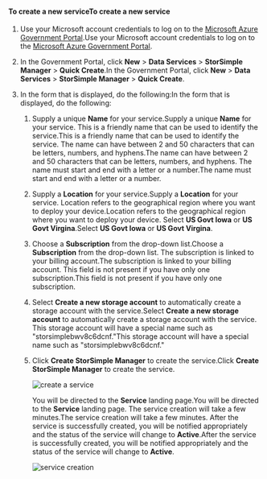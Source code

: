 <!--author=SharS last changed: 9/17/15-->


#### <a name="to-create-a-new-service"></a><span data-ttu-id="fdea1-101">To create a new service</span><span class="sxs-lookup"><span data-stu-id="fdea1-101">To create a new service</span></span>
1. <span data-ttu-id="fdea1-102">Use your Microsoft account credentials to log on to the [Microsoft Azure Government Portal](https://manage.windowsazure.us/).</span><span class="sxs-lookup"><span data-stu-id="fdea1-102">Use your Microsoft account credentials to log on to the [Microsoft Azure Government Portal](https://manage.windowsazure.us/).</span></span>
2. <span data-ttu-id="fdea1-103">In the Government Portal, click **New** > **Data Services** > **StorSimple Manager** > **Quick Create**.</span><span class="sxs-lookup"><span data-stu-id="fdea1-103">In the Government Portal, click **New** > **Data Services** > **StorSimple Manager** > **Quick Create**.</span></span>
3. <span data-ttu-id="fdea1-104">In the form that is displayed, do the following:</span><span class="sxs-lookup"><span data-stu-id="fdea1-104">In the form that is displayed, do the following:</span></span>
   
   1. <span data-ttu-id="fdea1-105">Supply a unique **Name** for your service.</span><span class="sxs-lookup"><span data-stu-id="fdea1-105">Supply a unique **Name** for your service.</span></span> <span data-ttu-id="fdea1-106">This is a friendly name that can be used to identify the service.</span><span class="sxs-lookup"><span data-stu-id="fdea1-106">This is a friendly name that can be used to identify the service.</span></span> <span data-ttu-id="fdea1-107">The name can have between 2 and 50 characters that can be letters, numbers, and hyphens.</span><span class="sxs-lookup"><span data-stu-id="fdea1-107">The name can have between 2 and 50 characters that can be letters, numbers, and hyphens.</span></span> <span data-ttu-id="fdea1-108">The name must start and end with a letter or a number.</span><span class="sxs-lookup"><span data-stu-id="fdea1-108">The name must start and end with a letter or a number.</span></span>
   2. <span data-ttu-id="fdea1-109">Supply a **Location** for your service.</span><span class="sxs-lookup"><span data-stu-id="fdea1-109">Supply a **Location** for your service.</span></span> <span data-ttu-id="fdea1-110">Location refers to the geographical region where you want to deploy your device.</span><span class="sxs-lookup"><span data-stu-id="fdea1-110">Location refers to the geographical region where you want to deploy your device.</span></span> <span data-ttu-id="fdea1-111">Select **US Govt Iowa** or **US Govt Virgina**.</span><span class="sxs-lookup"><span data-stu-id="fdea1-111">Select **US Govt Iowa** or **US Govt Virgina**.</span></span>
   3. <span data-ttu-id="fdea1-112">Choose a **Subscription** from the drop-down list.</span><span class="sxs-lookup"><span data-stu-id="fdea1-112">Choose a **Subscription** from the drop-down list.</span></span> <span data-ttu-id="fdea1-113">The subscription is linked to your billing account.</span><span class="sxs-lookup"><span data-stu-id="fdea1-113">The subscription is linked to your billing account.</span></span> <span data-ttu-id="fdea1-114">This field is not present if you have only one subscription.</span><span class="sxs-lookup"><span data-stu-id="fdea1-114">This field is not present if you have only one subscription.</span></span>
   4. <span data-ttu-id="fdea1-115">Select **Create a new storage account** to automatically create a storage account with the service.</span><span class="sxs-lookup"><span data-stu-id="fdea1-115">Select **Create a new storage account** to automatically create a storage account with the service.</span></span> <span data-ttu-id="fdea1-116">This storage account will have a special name such as "storsimplebwv8c6dcnf."</span><span class="sxs-lookup"><span data-stu-id="fdea1-116">This storage account will have a special name such as "storsimplebwv8c6dcnf."</span></span>
   5. <span data-ttu-id="fdea1-117">Click **Create StorSimple Manager** to create the service.</span><span class="sxs-lookup"><span data-stu-id="fdea1-117">Click **Create StorSimple Manager** to create the service.</span></span>
      
       ![create a service](https://docstestmedia1.blob.core.windows.net/azure-media/includes/media/storsimple-create-new-service-gov/HCS_CreateAService-gov-include.png)
      
      <span data-ttu-id="fdea1-119">You will be directed to the **Service** landing page.</span><span class="sxs-lookup"><span data-stu-id="fdea1-119">You will be directed to the **Service** landing page.</span></span> <span data-ttu-id="fdea1-120">The service creation will take a few minutes.</span><span class="sxs-lookup"><span data-stu-id="fdea1-120">The service creation will take a few minutes.</span></span> <span data-ttu-id="fdea1-121">After the service is successfully created, you will be notified appropriately and the status of the service will change to **Active**.</span><span class="sxs-lookup"><span data-stu-id="fdea1-121">After the service is successfully created, you will be notified appropriately and the status of the service will change to **Active**.</span></span>
      
       ![service creation](https://docstestmedia1.blob.core.windows.net/azure-media/includes/media/storsimple-create-new-service-gov/HCS_StorSimpleManagerServicePage-gov-include.png)



